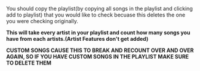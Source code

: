 You should copy the playlist(by copying all songs in the playlist and clicking add to playlist) that you would like to check becuase this deletes the one you were checking originally.

**This will take every artist in your playlist and count how many songs you have from each artists.(Artist Features don't get added)**

**CUSTOM SONGS CAUSE THIS TO BREAK AND RECOUNT OVER AND OVER AGAIN, SO IF YOU HAVE CUSTOM SONGS IN THE PLAYLIST MAKE SURE TO DELETE THEM**
